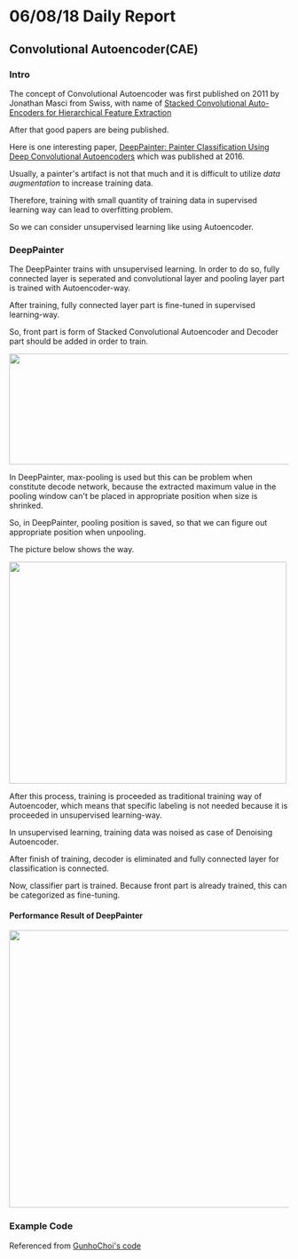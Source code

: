 # 06/08/18 Daily Report

## Convolutional Autoencoder(CAE)

### Intro

The concept of Convolutional Autoencoder was first published on 2011 by Jonathan Masci from Swiss, with name of 
[Stacked Convolutional Auto-Encoders for Hierarchical Feature Extraction](http://pdfs.semanticscholar.org/1c6d/990c80e60aa0b0059415444cdf94b3574f0f.pdf)

After that good papers are being published. 

Here is one interesting paper, [DeepPainter: Painter Classification Using Deep Convolutional Autoencoders](http://elidavid.com/pubs/deeppainter.pdf) which was published at 2016.



Usually, a painter's artifact is not that much and it is difficult to utilize *data augmentation* to increase training data. 

Therefore, training with small quantity of training data in supervised learning way can lead to overfitting problem.

So we can consider unsupervised learning like using Autoencoder.



### DeepPainter

The DeepPainter trains with unsupervised learning. In order to do so, fully connected layer is seperated and convolutional layer and pooling layer part is trained with Autoencoder-way.

After training, fully connected layer part is fine-tuned in supervised learning-way.

So, front part is form of Stacked Convolutional Autoencoder and Decoder part should be added in order to train.


<img src="https://github.com/jwcse/DeepLearning/blob/master/img/CAE_overview.PNG" width="750" height="200">

In DeepPainter, max-pooling is used but this can be problem when constitute decode network, because the extracted maximum value in the pooling window can't be placed in appropriate position when size is shrinked.

So, in DeepPainter, pooling position is saved, so that we can figure out appropriate position when unpooling.

The picture below shows the way.

<img src="https://github.com/jwcse/DeepLearning/blob/master/img/CAE_unpooling.PNG" width="500" height="400">



After this process, training is proceeded as traditional training way of Autoencoder, which means that specific labeling is not needed because it is proceeded in unsupervised learning-way.

In unsupervised learning, training data was noised as case of Denoising Autoencoder.

After finish of training, decoder is eliminated and fully connected layer for classification is connected.


Now, classifier part is trained. Because front part is already trained, this can be categorized as fine-tuning.




#### Performance Result of DeepPainter

<img src="https://github.com/jwcse/DeepLearning/blob/master/img/CAE_performance.PNG" width="600" height="500">


### Example Code

Referenced from [GunhoChoi's code](https://github.com/GunhoChoi/PyTorch-FastCampus/blob/master/08_Autoencoder/1_Convolutional_Autoencoder.ipynb)

```python



```


